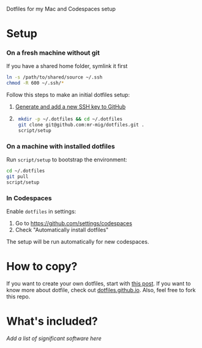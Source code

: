 Dotfiles for my Mac and Codespaces setup

# Setup

### On a fresh machine without git
If you have a shared home folder, symlink it first
```bash
ln -s /path/to/shared/source ~/.ssh
chmod -R 600 ~/.ssh/*
```

Follow this steps to make an initial dotfiles setup:
1. [Generate and add a new SSH key to GitHub](https://docs.github.com/en/authentication/connecting-to-github-with-ssh/adding-a-new-ssh-key-to-your-github-account)
2. ```bash
    mkdir -p ~/.dotfiles && cd ~/.dotfiles
    git clone git@github.com:mr-mig/dotfiles.git .
    script/setup
    ```


### On a machine with installed dotfiles

Run `script/setup` to bootstrap the environment:

```bash
cd ~/.dotfiles
git pull
script/setup
```

### In Codespaces
Enable `dotfiles` in settings: 
1. Go to https://github.com/settings/codespaces
2. Check "Automatically install dotfiles"

The setup will be run automatically for new codespaces.

# How to copy?
If you want to create your own dotfiles, start with [this post](https://driesvints.com/blog/getting-started-with-dotfiles/). 
If you want to know more about dotfile, check out [dotfiles.github.io](https://dotfiles.github.io/).
Also, feel free to fork this repo.

# What's included?
_Add a list of significant software here_
